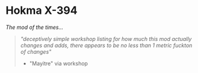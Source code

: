 # Hokma X-394
*The mod of the times...*

> *"deceptively simple workshop listing for how much this mod actually changes and adds, there appears to be no less than 1 metric fuckton of changes"*
> - "Mayitre" via workshop